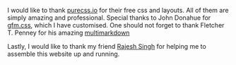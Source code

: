 I would like to thank [purecss.io](http://purecss.io) for their free css and layouts. All of them are simply amazing and professional. Special thanks to John Donahue for [gfm.css](https://github.com/johnmdonahue/git_marked), which I have customised.
One should not forget to thank Fletcher T. Penney for his amazing [multimarkdown](https://github.com/fletcher/MultiMarkdown-4)

Lastly, I would like to thank my friend [Rajesh Singh](https://rajeshrinet.github.io) for helping me to assemble this website up and running.
